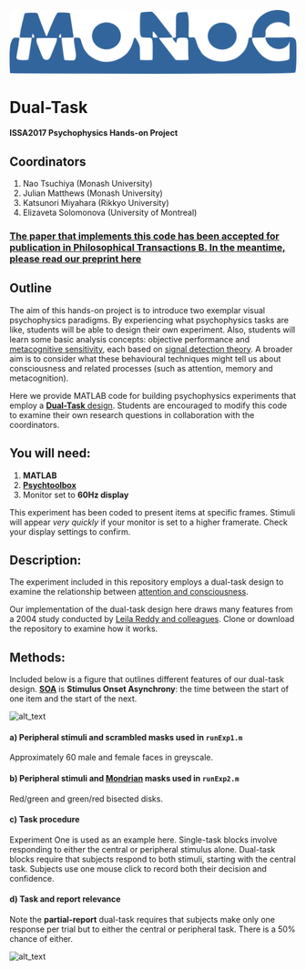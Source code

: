 ![alt text][logo]
# Dual-Task
**ISSA2017 Psychophysics Hands-on Project**
## Coordinators
1. Nao Tsuchiya (Monash University)
2. Julian Matthews (Monash University)
3. Katsunori Miyahara (Rikkyo University)
4. Elizaveta Solomonova (University of Montreal)

### [The paper that implements this code has been accepted for publication in Philosophical Transactions B. In the meantime, please read our preprint here](https://psyarxiv.com/ef45x/)

## Outline
The aim of this hands-on project is to introduce two exemplar visual psychophysics paradigms. By experiencing what psychophysics tasks are like, students will be able to design their own experiment. Also, students will learn some basic analysis concepts: objective performance and [metacognitive sensitivity](http://journal.frontiersin.org/article/10.3389/fnhum.2014.00443/full), each based on [signal detection theory](http://psycnet.apa.org/psycinfo/2004-19022-000). A broader aim is to consider what these behavioural techniques might tell us about consciousness and related processes (such as attention, memory and metacognition). 

Here we provide MATLAB code for building psychophysics experiments that employ a [**Dual-Task** design](https://en.wikipedia.org/wiki/Dual-task_paradigm). Students are encouraged to modify this code to examine their own research questions in collaboration with the coordinators.

## You will need: 
1. **MATLAB**
2. [**Psychtoolbox**](http://psychtoolbox.org/)
3. Monitor set to **60Hz display**

This experiment has been coded to present items at specific frames. Stimuli will appear *very quickly* if your monitor is set to a higher framerate. Check your display settings to confirm.

## Description:
The experiment included in this repository employs a dual-task design to examine the relationship between [attention and consciousness](https://www.researchgate.net/profile/Naotsugu_Tsuchiya/publication/309702790_Relationship_between_selective_visual_attention_and_visual_consciousness/links/58638e3f08aebf17d3973831.pdf). 

Our implementation of the dual-task design here draws many features from a 2004 study conducted by [Leila Reddy and colleagues](http://jov.arvojournals.org/article.aspx?articleid=2121636). Clone or download the repository to examine how it works. 

## Methods:
Included below is a figure that outlines different features of our dual-task design. [**SOA**](https://en.wikipedia.org/wiki/Stimulus_onset_asynchrony) is **Stimulus Onset Asynchrony**: the time between the start of one item and the start of the next. 

![alt_text][methods]

#### a) Peripheral stimuli and scrambled masks used in `runExp1.m`
Approximately 60 male and female faces in greyscale.

#### b) Peripheral stimuli and [Mondrian](http://www.piet-mondrian.org/paintings.jsp) masks used in `runExp2.m`
Red/green and green/red bisected disks.

#### c) Task procedure 
Experiment One is used as an example here. Single-task blocks involve responding to either the central or peripheral stimulus alone. Dual-task blocks require that subjects respond to both stimuli, starting with the central task. Subjects use one mouse click to record both their decision and confidence.

#### d) Task and report relevance
Note the **partial-report** dual-task requires that subjects make only one response per trial but to either the central or peripheral task. There is a 50% chance of either.

![alt_text][avatar]

[methods]: ../master/methods-figure-Dual-Task.png "Dual-Task methods for Matthews et al. (in prep)"

[logo]: https://raw.githubusercontent.com/julian-matthews/MoNoC-practice-experiment/master/MoNoC_minimal.png "Monash Neuroscience of Consciousness"

[avatar]: https://avatars0.githubusercontent.com/u/18410581?v=3&s=96 "I'm Julian"
